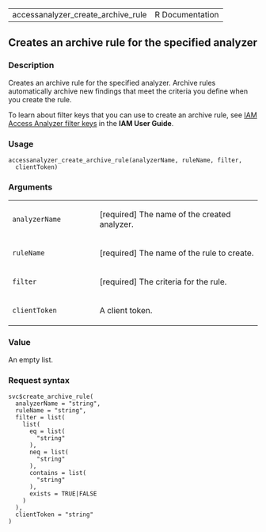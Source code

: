 <table style="width: 100%;">
<tbody>
<tr class="odd">
<td>accessanalyzer_create_archive_rule</td>
<td style="text-align: right;">R Documentation</td>
</tr>
</tbody>
</table>

## Creates an archive rule for the specified analyzer

### Description

Creates an archive rule for the specified analyzer. Archive rules
automatically archive new findings that meet the criteria you define
when you create the rule.

To learn about filter keys that you can use to create an archive rule,
see [IAM Access Analyzer filter
keys](https://docs.aws.amazon.com/IAM/latest/UserGuide/access-analyzer-reference-filter-keys.html)
in the **IAM User Guide**.

### Usage

    accessanalyzer_create_archive_rule(analyzerName, ruleName, filter,
      clientToken)

### Arguments

<table>
<colgroup>
<col style="width: 35%" />
<col style="width: 65%" />
</colgroup>
<tbody>
<tr class="odd">
<td><code
id="accessanalyzer_create_archive_rule_:_analyzerName">analyzerName</code></td>
<td><p>[required] The name of the created analyzer.</p></td>
</tr>
<tr class="even">
<td><code
id="accessanalyzer_create_archive_rule_:_ruleName">ruleName</code></td>
<td><p>[required] The name of the rule to create.</p></td>
</tr>
<tr class="odd">
<td><code
id="accessanalyzer_create_archive_rule_:_filter">filter</code></td>
<td><p>[required] The criteria for the rule.</p></td>
</tr>
<tr class="even">
<td><code
id="accessanalyzer_create_archive_rule_:_clientToken">clientToken</code></td>
<td><p>A client token.</p></td>
</tr>
</tbody>
</table>

### Value

An empty list.

### Request syntax

    svc$create_archive_rule(
      analyzerName = "string",
      ruleName = "string",
      filter = list(
        list(
          eq = list(
            "string"
          ),
          neq = list(
            "string"
          ),
          contains = list(
            "string"
          ),
          exists = TRUE|FALSE
        )
      ),
      clientToken = "string"
    )
